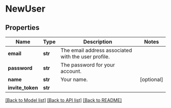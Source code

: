 # NewUser

## Properties
Name | Type | Description | Notes
------------ | ------------- | ------------- | -------------
**email** | **str** | The email address associated with the user profile. | 
**password** | **str** | The password for your account. | 
**name** | **str** | Your name. | [optional] 
**invite_token** | **str** |  | 

[[Back to Model list]](../README.md#documentation-for-models) [[Back to API list]](../README.md#documentation-for-api-endpoints) [[Back to README]](../README.md)


